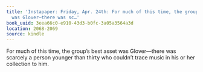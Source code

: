 ```yaml
---
title: 'Instapaper: Friday, Apr. 24th: For much of this time, the group’s best asset
  was Glover—there was sc…'
book_uuid: 3eea66c0-e910-43d3-b0fc-3a05a3564a3d
location: 2068-2069
source: kindle
---
```


For much of this time, the group’s best asset was Glover—there was scarcely a person younger than thirty who couldn’t trace music in his or her collection to him.